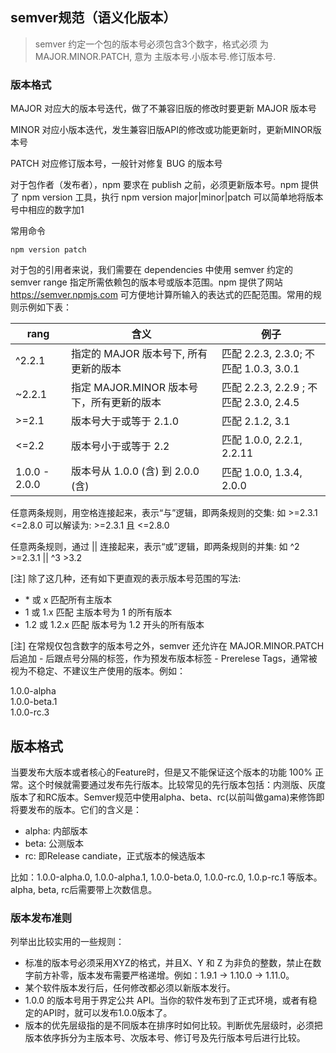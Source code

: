 ## semver规范（语义化版本）
> semver 约定一个包的版本号必须包含3个数字，格式必须
为 MAJOR.MINOR.PATCH, 意为 主版本号.小版本号.修订版本号.

### 版本格式

MAJOR 对应大的版本号迭代，做了不兼容旧版的修改时要更新 MAJOR 版本号

MINOR 对应小版本迭代，发生兼容旧版API的修改或功能更新时，更新MINOR版本号

PATCH 对应修订版本号，一般针对修复 BUG 的版本号

对于包作者（发布者），npm 要求在 publish 之前，必须更新版本号。npm 提供了 npm version 工具，执行 npm version major|minor|patch 可以简单地将版本号中相应的数字加1

常用命令
```
npm version patch
```

对于包的引用者来说，我们需要在 dependencies 中使用 semver 约定的 semver range 指定所需依赖包的版本号或版本范围。npm 提供了网站 https://semver.npmjs.com 可方便地计算所输入的表达式的匹配范围。常用的规则示例如下表：

|  rang  |  含义  |  例子  |
| ---- | ---- | ---- |
|  ^2.2.1  |  指定的 MAJOR 版本号下, 所有更新的版本  |  匹配 2.2.3, 2.3.0; 不匹配 1.0.3, 3.0.1  |
|  ~2.2.1  |  指定 MAJOR.MINOR 版本号下，所有更新的版本  |  匹配 2.2.3, 2.2.9 ; 不匹配 2.3.0, 2.4.5  |
|  >=2.1  |   版本号大于或等于 2.1.0  |  匹配 2.1.2, 3.1  |
|  <=2.2  |   版本号小于或等于 2.2  |  匹配 1.0.0, 2.2.1, 2.2.11  |
|  1.0.0 - 2.0.0  |  版本号从 1.0.0 (含) 到 2.0.0 (含)  |  匹配 1.0.0, 1.3.4, 2.0.0  |

任意两条规则，用空格连接起来，表示“与”逻辑，即两条规则的交集: 如 >=2.3.1 <=2.8.0 可以解读为: >=2.3.1 且 <=2.8.0

任意两条规则，通过 || 连接起来，表示“或”逻辑，即两条规则的并集: 如 ^2 >=2.3.1 || ^3 >3.2

[注] 除了这几种，还有如下更直观的表示版本号范围的写法:

- \* 或 x 匹配所有主版本
- 1 或 1.x 匹配 主版本号为 1 的所有版本
- 1.2 或 1.2.x 匹配 版本号为 1.2 开头的所有版本

[注] 在常规仅包含数字的版本号之外，semver 还允许在 MAJOR.MINOR.PATCH 后追加 - 后跟点号分隔的标签，作为预发布版本标签 - Prerelese Tags，通常被视为不稳定、不建议生产使用的版本。例如：

1.0.0-alpha  
1.0.0-beta.1  
1.0.0-rc.3

## 版本格式
当要发布大版本或者核心的Feature时，但是又不能保证这个版本的功能 100% 正常。这个时候就需要通过发布先行版本。比较常见的先行版本包括：内测版、灰度版本了和RC版本。Semver规范中使用alpha、beta、rc(以前叫做gama)来修饰即将要发布的版本。它们的含义是：

- alpha: 内部版本
- beta: 公测版本
- rc: 即Release candiate，正式版本的候选版本

比如：1.0.0-alpha.0, 1.0.0-alpha.1, 1.0.0-beta.0, 1.0.0-rc.0, 1.0.p-rc.1 等版本。alpha, beta, rc后需要带上次数信息。

### 版本发布准则
列举出比较实用的一些规则：

- 标准的版本号必须采用XYZ的格式，并且X、Y 和 Z 为非负的整数，禁止在数字前方补零，版本发布需要严格递增。例如：1.9.1 -> 1.10.0 -> 1.11.0。
- 某个软件版本发行后，任何修改都必须以新版本发行。
- 1.0.0 的版本号用于界定公共 API。当你的软件发布到了正式环境，或者有稳定的API时，就可以发布1.0.0版本了。
- 版本的优先层级指的是不同版本在排序时如何比较。判断优先层级时，必须把版本依序拆分为主版本号、次版本号、修订号及先行版本号后进行比较。
